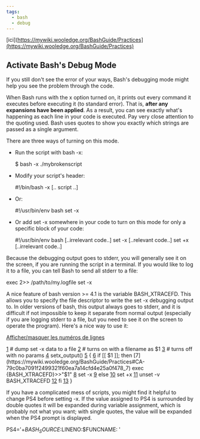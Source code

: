 ```yaml
---
tags:
  - bash
  - debug
---
```

[ici](https://mywiki.wooledge.org/BashGuide/Practices](https://mywiki.wooledge.org/BashGuide/Practices)
## Activate Bash's Debug Mode

If you still don't see the error of your ways, Bash's debugging mode might help you see the problem through the code.

When Bash runs with the x option turned on, it prints out every command it executes before executing it (to standard error). That is, **after any expansions have been applied**. As a result, you can see exactly what's happening as each line in your code is executed. Pay very close attention to the quoting used. Bash uses quotes to show you exactly which strings are passed as a single argument.

There are three ways of turning on this mode.

- Run the script with bash -x:
    
    $ bash -x ./mybrokenscript
    
- Modify your script's header:
    
    #!/bin/bash -x
    [.. script ..]
    
- Or:
    
    #!/usr/bin/env bash
    set -x
    
- Or add set -x somewhere in your code to turn on this mode for only a specific block of your code:
    
    #!/usr/bin/env bash
    [..irrelevant code..]
    set -x
    [..relevant code..]
    set +x
    [..irrelevant code..]
    

Because the debugging output goes to stderr, you will generally see it on the screen, if you are running the script in a terminal. If you would like to log it to a file, you can tell Bash to send all stderr to a file:

exec 2>> /path/to/my.logfile
set -x

A nice feature of bash version >= 4.1 is the variable BASH_XTRACEFD. This allows you to specify the file descriptor to write the set -x debugging output to. In older versions of bash, this output always goes to stderr, and it is difficult if not impossible to keep it separate from normal output (especially if you are logging stderr to a file, but you need to see it on the screen to operate the program). Here's a nice way to use it:

[Afficher/masquer les numéros de lignes](https://mywiki.wooledge.org/BashGuide/Practices#)

   [1](https://mywiki.wooledge.org/BashGuide/Practices#CA-79c0ba7091f2499321f60ea7a14cfd4e25a0f478_1) # dump set -x data to a file
   [2](https://mywiki.wooledge.org/BashGuide/Practices#CA-79c0ba7091f2499321f60ea7a14cfd4e25a0f478_2) # turns on with a filename as $1
   [3](https://mywiki.wooledge.org/BashGuide/Practices#CA-79c0ba7091f2499321f60ea7a14cfd4e25a0f478_3) # turns off with no params
   [4](https://mywiki.wooledge.org/BashGuide/Practices#CA-79c0ba7091f2499321f60ea7a14cfd4e25a0f478_4) setx_output()
   [5](https://mywiki.wooledge.org/BashGuide/Practices#CA-79c0ba7091f2499321f60ea7a14cfd4e25a0f478_5) {
   [6](https://mywiki.wooledge.org/BashGuide/Practices#CA-79c0ba7091f2499321f60ea7a14cfd4e25a0f478_6)     if [[ $1 ]]; then
   [7](https://mywiki.wooledge.org/BashGuide/Practices#CA-79c0ba7091f2499321f60ea7a14cfd4e25a0f478_7)         exec {BASH_XTRACEFD}>>"$1"
   [8](https://mywiki.wooledge.org/BashGuide/Practices#CA-79c0ba7091f2499321f60ea7a14cfd4e25a0f478_8)         set -x
   [9](https://mywiki.wooledge.org/BashGuide/Practices#CA-79c0ba7091f2499321f60ea7a14cfd4e25a0f478_9)     else
  [10](https://mywiki.wooledge.org/BashGuide/Practices#CA-79c0ba7091f2499321f60ea7a14cfd4e25a0f478_10)         set +x
  [11](https://mywiki.wooledge.org/BashGuide/Practices#CA-79c0ba7091f2499321f60ea7a14cfd4e25a0f478_11)         unset -v BASH_XTRACEFD
  [12](https://mywiki.wooledge.org/BashGuide/Practices#CA-79c0ba7091f2499321f60ea7a14cfd4e25a0f478_12)     fi
  [13](https://mywiki.wooledge.org/BashGuide/Practices#CA-79c0ba7091f2499321f60ea7a14cfd4e25a0f478_13) }

If you have a complicated mess of scripts, you might find it helpful to change PS4 before setting -x. If the value assigned to PS4 is surrounded by double quotes it will be expanded during variable assignment, which is probably not what you want; with single quotes, the value will be expanded when the PS4 prompt is displayed.

PS4='+$BASH_SOURCE:$LINENO:$FUNCNAME: '